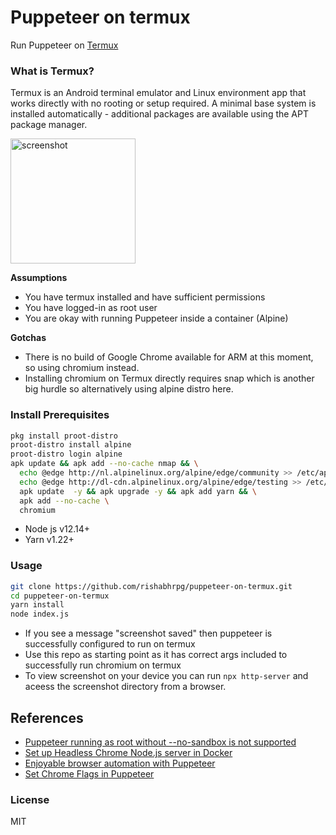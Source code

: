 # Puppeteer on termux

Run Puppeteer on [Termux](https://termux.com/)

### What is Termux?
Termux is an Android terminal emulator and Linux environment app that works directly with no rooting or setup required. A minimal base system is installed automatically - additional packages are available using the APT package manager.

<img alt="screenshot" src="./.github/puppeteer_framed.png" width="200">

**Assumptions**
* You have termux installed and have sufficient permissions
* You have logged-in as root user
* You are okay with running Puppeteer inside a container (Alpine)

**Gotchas**
* There is no build of Google Chrome available for ARM at this moment, so using chromium instead.
* Installing chromium on Termux directly requires snap which is another big hurdle so alternatively using alpine distro here.

### Install Prerequisites
```bash
pkg install proot-distro
proot-distro install alpine
proot-distro login alpine
apk update && apk add --no-cache nmap && \
  echo @edge http://nl.alpinelinux.org/alpine/edge/community >> /etc/apk/repositories && \
  echo @edge http://dl-cdn.alpinelinux.org/alpine/edge/testing >> /etc/apk/repositories && \
  apk update  -y && apk upgrade -y && apk add yarn && \
  apk add --no-cache \
  chromium
```
* Node js v12.14+
* Yarn v1.22+

### Usage
```bash
git clone https://github.com/rishabhrpg/puppeteer-on-termux.git
cd puppeteer-on-termux
yarn install
node index.js
```

* If you see a message "screenshot saved" then puppeteer is successfully configured to run on termux
* Use this repo as starting point as it has correct args included to successfully run chromium on termux
* To view screenshot on your device you can run `npx http-server` and aceess the screenshot directory from a browser.

## References
* [Puppeteer running as root without --no-sandbox is not supported](https://www.xspdf.com/resolution/50662388.html)
* [Set up Headless Chrome Node.js server in Docker](https://blog.logrocket.com/how-to-set-up-a-headless-chrome-node-js-server-in-docker/)
* [Enjoyable browser automation with Puppeteer](https://www.lambrospetrou.com/articles/enjoyable-browser-automation-puppeteer-playwright/)
* [Set Chrome Flags in Puppeteer](https://stackoverflow.com/questions/50607866/setting-specific-chrome-flags-in-puppeteer-enable-and-disable)

### License
MIT
